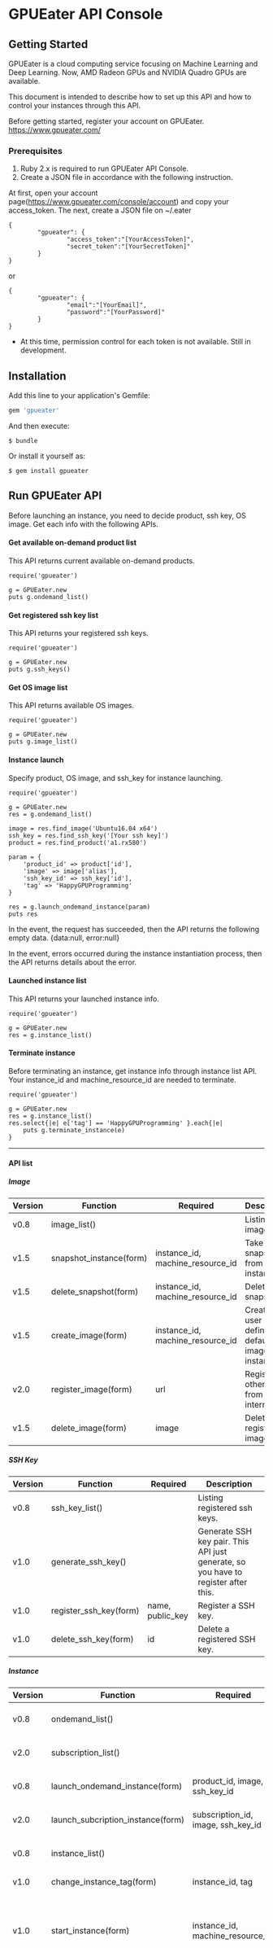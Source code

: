 # GPUEater API Console

## Getting Started
GPUEater is a cloud computing service focusing on Machine Learning and Deep Learning. Now, AMD Radeon GPUs and NVIDIA Quadro GPUs are available.

This document is intended to describe how to set up this API and how to control your instances through this API.

Before getting started, register your account on GPUEater.
https://www.gpueater.com/

### Prerequisites
1. Ruby 2.x is required to run GPUEater API Console.
2. Create a JSON file in accordance with the following instruction.

At first, open your account page(https://www.gpueater.com/console/account) and copy your access_token. The next, create a JSON file on ~/.eater

```
{
        "gpueater": {
                "access_token":"[YourAccessToken]",
                "secret_token":"[YourSecretToken]"
        }
}
```

or

```
{
        "gpueater": {
                "email":"[YourEmail]",
                "password":"[YourPassword]"
        }
}
```
* At this time, permission control for each token is not available. Still in development.

## Installation

Add this line to your application's Gemfile:

```ruby
gem 'gpueater'
```

And then execute:

    $ bundle

Or install it yourself as:

    $ gem install gpueater


## Run GPUEater API

Before launching an instance, you need to decide product, ssh key, OS image. Get each info with the following APIs.

#### Get available on-demand product list

This API returns current available on-demand products.
```
require('gpueater')

g = GPUEater.new
puts g.ondemand_list()
```
#### Get registered ssh key list

This API returns your registered ssh keys.
```
require('gpueater')

g = GPUEater.new
puts g.ssh_keys()
```

#### Get OS image list

This API returns available OS images.
```
require('gpueater')

g = GPUEater.new
puts g.image_list()
```

#### Instance launch

Specify product, OS image, and ssh_key for instance launching.

```
require('gpueater')

g = GPUEater.new
res = g.ondemand_list()

image = res.find_image('Ubuntu16.04 x64')
ssh_key = res.find_ssh_key('[Your ssh key]')
product = res.find_product('a1.rx580')

param = {
    'product_id' => product['id'],
    'image' => image['alias'],
    'ssh_key_id' => ssh_key['id'],
    'tag' => 'HappyGPUProgramming'
}

res = g.launch_ondemand_instance(param)
puts res
```
In the event, the request has succeeded, then the API returns the following empty data.
{data:null, error:null}

In the event, errors occurred during the instance instantiation process, then the API returns details about the error.

#### Launched instance list

This API returns your launched instance info.
```
require('gpueater')

g = GPUEater.new
res = g.instance_list()
```
#### Terminate instance

Before terminating an instance, get instance info through instance list API. Your instance_id and machine_resource_id are needed to terminate.

```
require('gpueater')

g = GPUEater.new
res = g.instance_list()
res.select{|e| e['tag'] == 'HappyGPUProgramming' }.each{|e|
	puts g.terminate_instance(e)
}
```

-----


#### API list

##### Image
|  Version  |  Function  | Required | Description  |
| ---- | ---- | ---- | ---- |
|  v0.8  |  image_list()  |  | Listing OS images. |
|  v1.5  |  snapshot_instance(form)  | instance_id, machine_resource_id |  Take a snapshot from instance. |
|  v1.5  |  delete_snapshot(form)  | instance_id, machine_resource_id |  Delete a snapshot. |
|  v1.5  |  create_image(form)  | instance_id, machine_resource_id |  Create an user defined default OS image from instance. |
|  v2.0  |  register_image(form)  | url |  Register an other image from internet. |
|  v1.5  |  delete_image(form)  | image |  Delete a registered image. |


##### SSH Key
|  Version  |  Function  | Required | Description  |
| ---- | ---- | ---- | ---- |
|  v0.8  |  ssh_key_list()  |  |  Listing registered ssh keys. |
|  v1.0  |  generate_ssh_key()  |  |  Generate SSH key pair. This API just generate, so you have to register after this. |
|  v1.0  |  register_ssh_key(form)  | name, public_key |  Register a SSH key. |
|  v1.0  |  delete_ssh_key(form)  | id |  Delete a registered SSH key. |



##### Instance
|  Version  |  Function  | Required | Description  |
| ---- | ---- | ---- | ---- |
|  v0.8  |  ondemand_list()  |  |  Listing on-demand instances. |
|  v2.0  |  subscription_list()  |  |  Listing subscription instances. |
|  v0.8  |  launch_ondemand_instance(form)  | product_id, image, ssh_key_id |  Launch an on-demand instance. |
|  v2.0  |  launch_subcription_instance(form)  | subscription_id, image, ssh_key_id |  Launch an on-demand instance. |
|  v0.8  |  instance_list()  |  |  Listing launched instances. |
|  v1.0  |  change_instance_tag(form)  | instance_id, tag |  Change instance tag. |
|  v1.0  |  start_instance(form)  | instance_id, machine_resource_id |  Start instance. When the instance was already RUNNING, it will be nothing happen. |
|  v1.0  |  stop_instance(form)  | instance_id, machine_resource_id |  Stop instance. When the instance was already STOPPED, it will be nothing happen. |
|  v1.0  |  restart_instance(form)  | instance_id, machine_resource_id |  Restart instance. |
|  v0.8  |  terminate_instance(form)  | instance_id, machine_resource_id |  Terminate instance. |
|  v1.0  |  emergency_restart_instance(form)  | instance_id, machine_resource_id |  If communication with the GPU becomes impossible, we provide a function for emergency restart. |

machine_resource_id is including instance object, you don't need to mind the parameters.

Example:
```

instance = g.instance_list()[0]
# instance object has instance_id, and machine_resource_id.

g.terminate_instance(instance)

```

##### Network
|  Version  |  Function  | Required | Description  |
| ---- | ---- | ---- | ---- |
|  v1.0  |  port_list(form)  | instance_id |  Listing ports. |
|  v1.0  |  open_port(form)  | instance_id, connection_id, port |  Forward a specified port. |
|  v1.0  |  close_port(form)  | instance_id, connection_id, port |  Close a specified port. |
|  v1.0  |  renew_ipv4(form)  | instance_id |  Get a new IPv4, and assign to instance. |
|  v1.0  |  refresh_ipv4(form)  | instance_id |  Rebuild port mappings. |
|  v1.0  |  network_description(form)  | instance_id |  This API reports some network status. |

##### Storage
|  Version  |  Function  | Required | Description  |
| ---- | ---- | ---- | ---- |
|  v2.0  |  create_volume(form)  | size |  Create a extended volume. |
|  v2.0  |  attach_volume(form)  | volume_id, instance_id |  Attach a extended volume to specified instance. |
|  v2.0  |  delete_volume(form)  | volume_id |  Delete a extended volume. |
|  v2.0  |  transfer_volume(form)  | volume_id,region_id |  Transfer a volume to other region. |

##### Subscription
|  Version  |  Function  | Required | Description  |
| ---- | ---- | ---- | ---- |
|  v2.0  |  subscription_instance_list()  |  |  Listing subscription instances. |
|  v2.0  |  subscription_storage_list()  |  |  Listing subscription storages. |
|  v2.0  |  subscription_network_list()  |  |  Listing subscription networks. |
|  v2.0  |  subscribe_instance(form)  | subscription_id |  Subscribe instance product. |
|  v2.0  |  unsubscribe_instance(form)  | subscription_id |  Unsubscribe instance product. |
|  v2.0  |  subscribe_storage(form)  | subscription_id |  Subscribe storage product. |
|  v2.0  |  unsubscribe_storage(form)  | subscription_id |  Unsubscribe storage product. |
|  v2.0  |  subscribe_network(form)  | subscription_id |  Subscribe network product. |
|  v2.0  |  unsubscribe_network(form)  | subscription_id |  Unsubscribe network product. |

##### Special
|  Version  |  Function  | Required | Description  |
| ---- | ---- | ---- | ---- |
|  v2.5  |  live_migration(form)  | product_id, region_id, connection_id |  Upgrade and downgrade instance type and region. Old instance will be terminated automatically. |
|  v2.5  |  cancel_transaction(form)  | transaction_id |  Cancel any transaction. |
|  v2.5  |  peak_transaction(form)  | transaction_id |  Get a progress of any transaction. |

##### Payment
|  Version  |  Function  | Required | Description  |
| ---- | ---- | ---- | ---- |
|  v1.0  |  invoice_list()  |  |  Listing invoices of charged. |
|  v2.0  |  subscription_invoice_list()  |  |  Listing subscription invoices. |
|  v1.5  |  make_invoice(form)  | invoice_id |  You can make a invoice document as PDF. |

##### Extensions
|  Version  |  Function  | Required | Description  |
| ---- | ---- | ---- | ---- |
|  v1.2  |  copy_file(form)  | action, src, dst |  Copy a file. action is "get" or "post". get meaning is remote to local, and post is local to remote. src is source path. dst is destination path. |
|  v1.2  |  delete_file(form)  | src, recursive |  Delete remote file. |
|  v1.2  |  move_file(form)  | action, src, dst |  Move file or directory. action is "get" or "post". get meaning is remote to local, and post is local to remote. src is source path. dst is destination path. |
|  v1.2  |  make_directory(form)  | dst |  Make a directory in remote. |
|  v1.2  |  file_list(form)  | src |  Listing remote files. |
|  v1.2  |  synchronize_files(form)  | action, src, dst |  This API is similar rsync. |
|  v1.2  |  login_instance(form)  | instance_id | Login to specified instance as SSH2 client. |
|  v1.2  |  tunnel(form)  | instance_id, port |  This API provides port tunneling between local and remote. |

##### Class API
|  Version  |  Function  | Required | Description  |
| ---- | ---- | ---- | ---- |
|  v0.8  |  new()  |  |  Instanciate gpueater object. |
|  v0.8  |  flist()  |  |  Lisintg available APIs. |



## License

This project is licensed under the MIT License - see the [LICENSE.txt](LICENSE.txt) file for details
